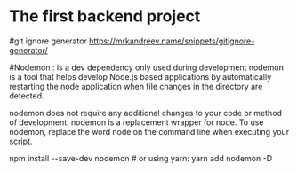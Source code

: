 # The first backend project 

#git ignore generator
https://mrkandreev.name/snippets/gitignore-generator/ 

#Nodemon : is a dev dependency only used during development
nodemon is a tool that helps develop Node.js based applications by automatically restarting the node application when file changes in the directory are detected.

nodemon does not require any additional changes to your code or method of development. nodemon is a replacement wrapper for node. To use nodemon, replace the word node on the command line when executing your script.

npm install --save-dev nodemon # or using yarn: yarn add nodemon -D

